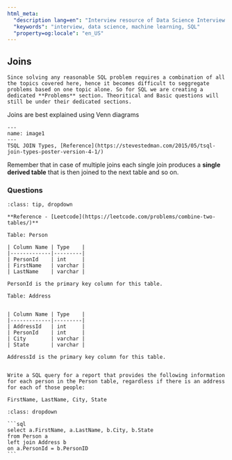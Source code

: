 ```yaml
---
html_meta:
  "description lang=en": "Interview resource of Data Science Interview focusing on SQL."
  "keywords": "interview, data science, machine learning, SQL"
  "property=og:locale": "en_US"
---
```


## Joins

```{note}
Since solving any reasonable SQL problem requires a combination of all the topics covered here, hence it becomes difficult to seggregate problems based on one topic alone. So for SQL we are creating a dedicated **Problems** section. Theoritical and Basic questions will still be under their dedicated sections.
```

Joins are best explained using Venn diagrams

```{figure} ../SQL/images/image1.PNG
---
name: image1
---
TSQL JOIN Types, [Reference](https://stevestedman.com/2015/05/tsql-join-types-poster-version-4-1/)
```

Remember that in case of multiple joins each single join produces a **single derived table** that is then joined to the next table and so on.


### Questions

```{admonition} Problem: [Leetcode] Join 2 tables
:class: tip, dropdown

**Reference - [Leetcode](https://leetcode.com/problems/combine-two-tables/)**

Table: Person

| Column Name | Type    |
|-------------|---------|
| PersonId    | int     |
| FirstName   | varchar |
| LastName    | varchar |

PersonId is the primary key column for this table.

Table: Address


| Column Name | Type    |
|-------------|---------|
| AddressId   | int     |
| PersonId    | int     |
| City        | varchar |
| State       | varchar |

AddressId is the primary key column for this table.
 

Write a SQL query for a report that provides the following information for each person in the Person table, regardless if there is an address for each of those people:

FirstName, LastName, City, State

```

````{admonition} Solution:
:class: dropdown

```sql
select a.FirstName, a.LastName, b.City, b.State
from Person a
left join Address b
on a.PersonId = b.PersonID
```
````